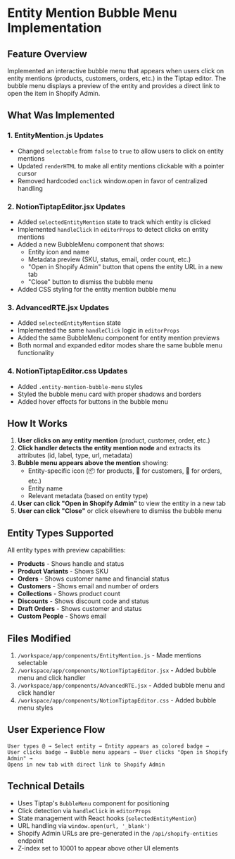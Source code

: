 # Entity Mention Bubble Menu Implementation

## Feature Overview
Implemented an interactive bubble menu that appears when users click on entity mentions (products, customers, orders, etc.) in the Tiptap editor. The bubble menu displays a preview of the entity and provides a direct link to open the item in Shopify Admin.

## What Was Implemented

### 1. **EntityMention.js Updates**
- Changed `selectable` from `false` to `true` to allow users to click on entity mentions
- Updated `renderHTML` to make all entity mentions clickable with a pointer cursor
- Removed hardcoded `onclick` window.open in favor of centralized handling

### 2. **NotionTiptapEditor.jsx Updates**
- Added `selectedEntityMention` state to track which entity is clicked
- Implemented `handleClick` in `editorProps` to detect clicks on entity mentions
- Added a new BubbleMenu component that shows:
  - Entity icon and name
  - Metadata preview (SKU, status, email, order count, etc.)
  - "Open in Shopify Admin" button that opens the entity URL in a new tab
  - "Close" button to dismiss the bubble menu
- Added CSS styling for the entity mention bubble menu

### 3. **AdvancedRTE.jsx Updates**
- Added `selectedEntityMention` state
- Implemented the same `handleClick` logic in `editorProps`
- Added the same BubbleMenu component for entity mention previews
- Both normal and expanded editor modes share the same bubble menu functionality

### 4. **NotionTiptapEditor.css Updates**
- Added `.entity-mention-bubble-menu` styles
- Styled the bubble menu card with proper shadows and borders
- Added hover effects for buttons in the bubble menu

## How It Works

1. **User clicks on any entity mention** (product, customer, order, etc.)
2. **Click handler detects the entity mention node** and extracts its attributes (id, label, type, url, metadata)
3. **Bubble menu appears above the mention** showing:
   - Entity-specific icon (📦 for products, 👤 for customers, 🛒 for orders, etc.)
   - Entity name
   - Relevant metadata (based on entity type)
4. **User can click "Open in Shopify Admin"** to view the entity in a new tab
5. **User can click "Close"** or click elsewhere to dismiss the bubble menu

## Entity Types Supported

All entity types with preview capabilities:
- **Products** - Shows handle and status
- **Product Variants** - Shows SKU
- **Orders** - Shows customer name and financial status
- **Customers** - Shows email and number of orders
- **Collections** - Shows product count
- **Discounts** - Shows discount code and status
- **Draft Orders** - Shows customer and status
- **Custom People** - Shows email

## Files Modified
1. `/workspace/app/components/EntityMention.js` - Made mentions selectable
2. `/workspace/app/components/NotionTiptapEditor.jsx` - Added bubble menu and click handler
3. `/workspace/app/components/AdvancedRTE.jsx` - Added bubble menu and click handler
4. `/workspace/app/components/NotionTiptapEditor.css` - Added bubble menu styles

## User Experience Flow

```
User types @ → Select entity → Entity appears as colored badge → 
User clicks badge → Bubble menu appears → User clicks "Open in Shopify Admin" → 
Opens in new tab with direct link to Shopify Admin
```

## Technical Details

- Uses Tiptap's `BubbleMenu` component for positioning
- Click detection via `handleClick` in `editorProps`
- State management with React hooks (`selectedEntityMention`)
- URL handling via `window.open(url, '_blank')`
- Shopify Admin URLs are pre-generated in the `/api/shopify-entities` endpoint
- Z-index set to 10001 to appear above other UI elements
